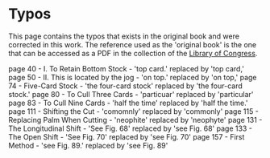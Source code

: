 # Typos

This page contains the typos that exists in the original book and were corrected in this work.
The reference used as the 'original book' is the one that can be accessed as a PDF in the collection of the [Library of Congress](https://www.loc.gov/item/34011788/).

page 40 - I. To Retain Bottom Stock - 'top card.' replaced by 'top card,'
page 50 - II. This is located by the jog - 'on top.' replaced by 'on top,'
page 74 - Five-Card Stock - 'the four-card stock' replaced by 'the four-card stock.'
page 80 - To Cull Three Cards - 'particuar' replaced by 'particular'
page 83 - To Cull Nine Cards - 'half the time' replaced by 'half the time.'
page 111 - Shifting the Cut - 'comomnly' replaced by 'commonly'
page 115 - Replacing Palm When Cutting - 'neophite' replaced by 'neophyte'
page 131 - The Longitudinal Shift - 'See Fig. 68' replaced by 'see Fig. 68'
page 133 - The Open Shift - 'See Fig. 70' replaced by 'see Fig. 70'
page 157 - First Method - 'see Fig. 89.' replaced by 'see Fig. 89'
